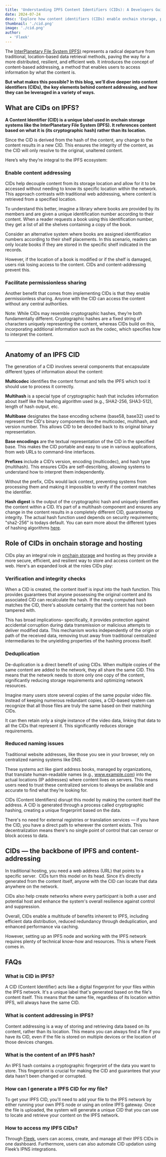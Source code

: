 ```yaml
---
title: 'Understanding IPFS Content Identifiers (CIDs): A Developers Guide'
date: 2024-07-24
desc: 'Explore how content identifiers (CIDs) enable onchain storage, permissionless sharing, and content-based addressing in the IPFS network.'
thumbnail: './cid.png'
image: './cid.png'
author:
  - 'Fleek'
---
```


The <u>[InterPlanetary File System (IPFS)](https://ipfs.tech/)</u> represents a radical departure from traditional, location-based data retrieval methods, paving the way for a more distributed, resilient, and efficient web. It introduces the concept of content-based addressing, a method that enables users to access information by what the content is.

**But what makes this possible? In this blog, we’ll dive deeper into content identifiers (CIDs), the key elements behind content addressing, and how they can be leveraged in a variety of ways.**

## **What are CIDs on IPFS?**

**A Content Identifier (CID) is a unique label used in onchain storage systems like the InterPlanetary File System (IPFS). It references content based on what it is (its cryptographic hash) rather than its location.**

Since the CID is derived from the hash of the content, any change to the content results in a new CID. This ensures the integrity of the content, as the CID will only resolve to the original, unaltered content.

Here’s why they’re integral to the IPFS ecosystem:

### **Enable content addressing**

CIDs help decouple content from its storage location and allow for it to be accessed without needing to know its specific location within the network. This approach contrasts with traditional web addressing, where content is retrieved from a specified location.

To understand this better, imagine a library where books are provided by its members and are given a unique identification number according to their content. When a reader requests a book using this identification number, they get a list of all the shelves containing a copy of the book.

Consider an alternative system where books are assigned identification numbers according to their shelf placements. In this scenario, readers can only locate books if they are stored in the specific shelf indicated in the records.

However, if the location of a book is modified or if the shelf is damaged, users risk losing access to the content. CIDs and content-addressing prevent this.

### **Facilitate permissionless sharing**

Another benefit that comes from implementing CIDs is that they enable permissionless sharing. Anyone with the CID can access the content without any central authorities.

Note: While CIDs may resemble cryptographic hashes, they’re both fundamentally different. Cryptographic hashes are a fixed string of characters uniquely representing the content, whereas CIDs build on this, incorporating additional information such as the codec, which specifies how to interpret the content.

---

## **Anatomy of an IPFS CID**

The generation of a CID involves several components that encapsulate different types of information about the content:

**Multicodec** identifies the content format and tells the IPFS which tool it should use to process it correctly.

**Multihash** is a special type of cryptographic hash that includes information about itself like the hashing algorithm used (e.g., SHA2-256, SHA3-512), length of hash output, etc.

**Multibase** designates the base encoding scheme (base58, base32) used to represent the CID's binary components like the multicodec, multihash, and version number. This allows CID to be decoded back to its original binary representation.

**Base encodings** are the textual representation of the CID in the specified base. This makes the CID portable and easy to use in various applications, from web URLs to command-line interfaces.

**Prefixes** include a CID’s version, encoding (multicodec), and hash type (multihash). This ensures CIDs are self-describing, allowing systems to understand how to interpret them independently.

Without the prefix, CIDs would lack context, preventing systems from processing them and making it impossible to verify if the content matches the identifier.

**Hash digest** is the output of the cryptographic hash and uniquely identifies the content within a CID. It’s part of a multihash component and ensures any change in the content results in a completely different CID, guaranteeing integrity. The actual hash function used depends on security requirements; "sha2-256" is todays default. You can earn more about the different types of hashing algorithms <u>[here](https://richardschneider.github.io/net-ipfs-core/articles/multihash.html)</u>.

## **Role of CIDs in onchain storage and hosting**

CIDs play an integral role in <u>[onchain storage](https://docs.fleek.xyz/docs/Storage)</u> and hosting as they provide a more secure, efficient, and resilient way to store and access content on the web. Here's an expanded look at the roles CIDs play:

### **Verification and integrity checks**

When a CID is created, the content itself is input into the hash function. This provides guarantees that anyone possessing the original content and its associated CID can recalculate the hash. If the newly computed hash matches the CID, there's absolute certainty that the content has not been tampered with.

This has broad implications– specifically, it provides protection against accidental corruption during data transmission or malicious attempts to deliver modified data. This mechanism works independently of the origin or path of the received data, removing trust away from traditional centralized intermediaries to the unyielding properties of the hashing process itself.

### **Deduplication**

De-duplication is a direct benefit of using CIDs. When multiple copies of the same content are added to the network, they all share the same CID. This means that the network needs to store only one copy of the content, significantly reducing storage requirements and optimizing network resources.

Imagine many users store several copies of the same popular video file. Instead of keeping numerous redundant copies, a CID-based system can recognize that all those files are truly the same based on their matching CIDs.

It can then retain only a single instance of the video data, linking that data to all the CIDs that represent it. This significantly reduces storage requirements.

### **Reduced naming issues**

Traditional website addresses, like those you see in your browser, rely on centralized naming systems like DNS.

These systems act like giant address books, managed by organizations, that translate human-readable names (e.g., www.example.com) into the actual locations (IP addresses) where content lives on servers. This means users need to trust these centralized services to always be available and accurate to find what they’re looking for.

CIDs (Content Identifiers) disrupt this model by making the content itself the address. A CID is generated through a process called cryptographic hashing, creating a unique fingerprint based on the data.

There's no need for external registries or translation services — if you have the CID, you have a direct path to wherever the content exists. This decentralization means there's no single point of control that can censor or block access to data.

## **CIDs — the backbone of IPFS and content-addressing**

In traditional hosting, you need a web address (URL) that points to a specific server.  CIDs turn this model on its head. Since it’s directly generated from the content itself, anyone with the CID can locate that data anywhere on the network.

CIDs also help create networks where every participant is both a user and potential host and enhance the system's overall resilience against control and suppression.

Overall, CIDs enable a multitude of benefits inherent to IPFS, including efficient data distribution, reduced redundancy through deduplication, and enhanced performance via caching.

However, setting up an IPFS node and working with the IPFS network requires plenty of technical know-how and resources. This is where Fleek comes in.

## **FAQs**

### **What is CID in IPFS?**

A CID (Content Identifier) acts like a digital fingerprint for your files within the IPFS network. It's a unique label that's generated based on the file's content itself. This means that the same file, regardless of its location within IPFS, will always have the same CID.

### **What is content addressing in IPFS?**

Content addressing is a way of storing and retrieving data based on its content, rather than its location. This means you can always find a file if you have its CID, even if the file is stored on multiple devices or the location of those devices changes.

### **What is the content of an IPFS hash?**

An IPFS hash contains a cryptographic fingerprint of the data you want to store. This fingerprint is crucial for making the CID and guarantees that your data hasn't been changed or corrupted.

### **How can I generate a IPFS CID for my file?**

To get your IPFS CID, you'll need to add your file to the IPFS network by either running your own IPFS node or using an online IPFS gateway. Once the file is uploaded, the system will generate a unique CID that you can use to locate and retrieve your content on the IPFS network.

### **How to access my IPFS CIDs?**

Through <u>[Fleek](http://fleek.xyz/)</u>, users can access, create, and manage all their IPFS CIDs in one dashboard. Furthermore, users can also automate CID updation using Fleek’s IPNS integrations.
